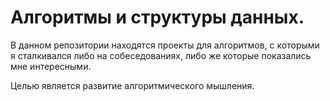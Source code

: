 # Алгоритмы и структуры данных.

В данном репозитории находятся проекты для алгоритмов, с которыми я сталкивался либо на собеседованиях, либо же
которые  показались мне интересными.

Целью является развитие алгоритмического мышления.


